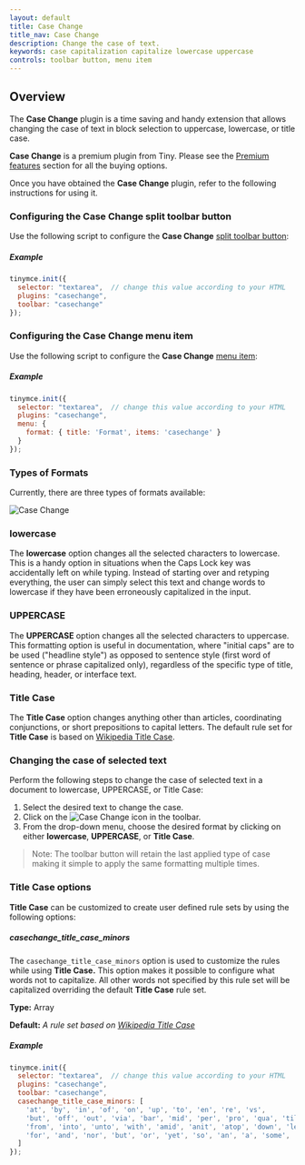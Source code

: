 ```yaml
---
layout: default
title: Case Change
title_nav: Case Change
description: Change the case of text.
keywords: case capitalization capitalize lowercase uppercase
controls: toolbar button, menu item
---
```


## Overview

The **Case Change** plugin is a time saving and handy extension that allows changing the case of text in block selection to uppercase, lowercase, or title case.

**Case Change** is a premium plugin from Tiny. Please see the [Premium features]({{site.baseurl}}/enterprise/casechange/) section for all the buying options.

Once you have obtained the **Case Change** plugin, refer to the following instructions for using it.

### Configuring the Case Change split toolbar button

Use the following script to configure the **Case Change** [split toolbar button]({{site.baseurl}}/ui-components/typesoftoolbarbuttons/#splitbutton):

##### Example

```js
tinymce.init({
  selector: "textarea",  // change this value according to your HTML
  plugins: "casechange",
  toolbar: "casechange"
});
```

### Configuring the Case Change menu item

Use the following script to configure the **Case Change** [menu item]({{site.baseurl}}/ui-components/menuitems/):

##### Example

```js
tinymce.init({
  selector: "textarea",  // change this value according to your HTML
  plugins: "casechange",
  menu: {
    format: { title: 'Format', items: 'casechange' }
  }
});
```


### Types of Formats

Currently, there are three types of formats available:

![**Case Change**]({{site.baseurl}}/images/casechange.png)

### lowercase

The **lowercase** option changes all the selected characters to lowercase. This is a handy option in situations when the Caps Lock key was accidentally left on while typing. Instead of starting over and retyping everything, the user can simply select this text and change words to lowercase if they have been erroneously capitalized in the input.

### UPPERCASE

The **UPPERCASE** option changes all the selected characters to uppercase. This formatting option is useful in documentation, where "initial caps" are to be used ("headline style") as opposed to sentence style (first word of sentence or phrase capitalized only), regardless of the specific type of title, heading, header, or interface text.

### Title Case

The **Title Case** option changes anything other than articles, coordinating conjunctions, or short prepositions to capital letters. The default rule set for **Title Case** is based on [Wikipedia Title Case](https://titlecaseconverter.com/rules/#WP).

### Changing the case of selected text

Perform the following steps to change the case of selected text in a document to lowercase, UPPERCASE, or Title Case:

1. Select the desired text to change the case.
2. Click on the ![**Case Change**]({{site.baseurl}}/images/casechangeicon.png) icon in the toolbar.
3. From the drop-down menu, choose the desired format by clicking on either **lowercase**, **UPPERCASE**, or **Title Case**.

> Note: The toolbar button will retain the last applied type of case making it simple to apply the same formatting multiple times.

### **Title Case options**

**Title Case** can be customized to create user defined rule sets by using the following options:

##### **casechange_title_case_minors**

The `casechange_title_case_minors` option is used to customize the rules while using **Title Case.** This option makes it possible to configure what words not to capitalize. All other words not specified by this rule set will be capitalized overriding the default **Title Case** rule set.

**Type:** Array

**Default:** _A rule set based on [Wikipedia Title Case](https://titlecaseconverter.com/rules/#WP)_

##### **Example**

```js
tinymce.init({
  selector: "textarea",  // change this value according to your HTML
  plugins: "casechange",
  toolbar: "casechange",
  casechange_title_case_minors: [
    'at', 'by', 'in', 'of', 'on', 'up', 'to', 'en', 're', 'vs',
    'but', 'off', 'out', 'via', 'bar', 'mid', 'per', 'pro', 'qua', 'til',
    'from', 'into', 'unto', 'with', 'amid', 'anit', 'atop', 'down', 'less', 'like', 'near', 'over', 'past', 'plus', 'sans', 'save', 'than', 'thru', 'till', 'upon',
    'for', 'and', 'nor', 'but', 'or', 'yet', 'so', 'an', 'a', 'some', 'the'
  ]
});
```
